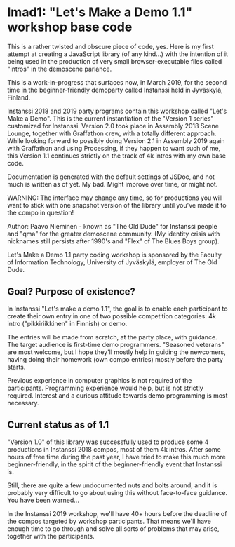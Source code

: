 # lmad1: "Let's Make a Demo 1.1" workshop base code

This is a rather twisted and obscure piece of code, yes. Here is my
first attempt at creating a JavaScript library (of any kind...) with
the intention of it being used in the production of very small
browser-executable files called "intros" in the demoscene parlance.

This is a work-in-progress that surfaces now, in March 2019, for the
second time in the beginner-friendly demoparty called Instanssi held
in Jyväskylä, Finland.

Instanssi 2018 and 2019 party programs contain this workshop called
"Let's Make a Demo". This is the current instantiation of the "Version
1 series" customized for Instanssi. Version 2.0 took place in Assembly
2018 Scene Lounge, together with Graffathon crew, with a totally
different approach. While looking forward to possibly doing Version
2.1 in Assembly 2019 again with Graffathon and using Processing, if
they happen to want such of me, this Version 1.1 continues strictly on
the track of 4k intros with my own base code.

Documentation is generated with the default settings of JSDoc, and not
much is written as of yet. My bad. Might improve over time, or might
not.

WARNING: The interface may change any time, so for productions you
will want to stick with one snapshot version of the library until
you've made it to the compo in question!

Author: Paavo Nieminen - known as "The Old Dude" for Instanssi people
and "qma" for the greater demoscene community. (My identity crisis
with nicknames still persists after 1990's and "Flex" of The Blues
Boys group).

Let's Make a Demo 1.1 party coding workshop is sponsored by the
Faculty of Information Technology, University of Jyväskylä, employer
of The Old Dude.

## Goal? Purpose of existence?

In Instanssi "Let's make a demo 1.1", the goal is to enable each
participant to create their own entry in one of two possible
competition categories: 4k intro ("pikkiriikkinen" in Finnish) or
demo.

The entries will be made from scratch, at the party place, with
guidance. The target audience is first-time demo
programmers. "Seasoned veterans" are most welcome, but I hope they'll
mostly help in guiding the newcomers, having doing their homework (own
compo entries) mostly before the party starts.

Previous experience in computer graphics is not required of the
participants. Programming experience would help, but is not strictly
required. Interest and a curious attitude towards demo programming is
most necessary.

## Current status as of 1.1

"Version 1.0" of this library was successfully used to produce some 4
productions in Instanssi 2018 compos, most of them 4k intros. After
some hours of free time during the past year, I have tried to make
this much more beginner-friendly, in the spirit of the
beginner-friendly event that Instanssi is.

Still, there are quite a few undocumented nuts and bolts around, and
it is probably very difficult to go about using this without
face-to-face guidance. You have been warned...

In the Instanssi 2019 workshop, we'll have 40+ hours before the
deadline of the compos targeted by workshop participants. That means
we'll have enough time to go through and solve all sorts of problems
that may arise, together with the participants.
